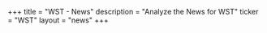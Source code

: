 +++
title = "WST - News"
description = "Analyze the News for WST"
ticker = "WST"
layout = "news"
+++

